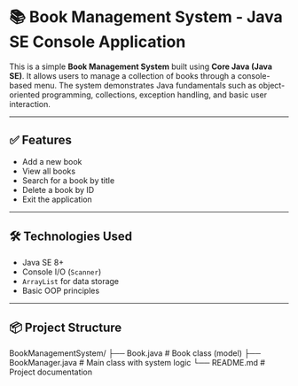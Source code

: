 # 📚 Book Management System - Java SE Console Application

This is a simple **Book Management System** built using **Core Java (Java SE)**. It allows users to manage a collection of books through a console-based menu. The system demonstrates Java fundamentals such as object-oriented programming, collections, exception handling, and basic user interaction.

---

## ✅ Features

- Add a new book
- View all books
- Search for a book by title
- Delete a book by ID
- Exit the application

---

## 🛠️ Technologies Used

- Java SE 8+
- Console I/O (`Scanner`)
- `ArrayList` for data storage
- Basic OOP principles

---

## 📦 Project Structure

BookManagementSystem/
├── Book.java # Book class (model)
├── BookManager.java # Main class with system logic
└── README.md # Project documentation

